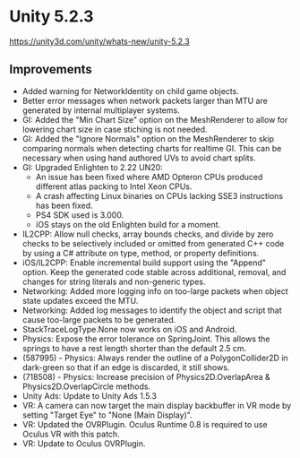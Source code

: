 # Unity 5.2.3

https://unity3d.com/unity/whats-new/unity-5.2.3

## Improvements



*   Added warning for NetworkIdentity on child game objects.
*   Better error messages when network packets larger than MTU are generated by internal multiplayer systems.
*   GI: Added the "Min Chart Size" option on the MeshRenderer to allow for lowering chart size in case stiching is not needed.
*   GI: Added the "Ignore Normals" option on the MeshRenderer to skip comparing normals when detecting charts for realtime GI. This can be necessary when using hand authored UVs to avoid chart splits.
*   GI: Upgraded Enlighten to 2.22 UN20:
    *   An issue has been fixed where AMD Opteron CPUs produced different atlas packing to Intel Xeon CPUs.
    *   A crash affecting Linux binaries on CPUs lacking SSE3 instructions has been fixed.
    *   PS4 SDK used is 3.000.
    *   iOS stays on the old Enlighten build for a moment.
*   IL2CPP: Allow null checks, array bounds checks, and divide by zero checks to be selectively included or omitted from generated C++ code by using a C# attribute on type, method, or property definitions.
*   iOS/IL2CPP: Enable incremental build support using the "Append" option. Keep the generated code stable across additional, removal, and changes for string literals and non-generic types.
*   Networking: Added more logging info on too-large packets when object state updates exceed the MTU.
*   Networking: Added log messages to identify the object and script that cause too-large packets to be generated.
*   StackTraceLogType.None now works on iOS and Android.
*   Physics: Expose the error tolerance on SpringJoint. This allows the springs to have a rest length shorter than the default 2.5 cm.
*   (587995) - Physics: Always render the outline of a PolygonCollider2D in dark-green so that if an edge is discarded, it still shows.
*   (718508) - Physics: Increase precision of Physics2D.OverlapArea & Physics2D.OverlapCircle methods.
*   Unity Ads: Update to Unity Ads 1.5.3
*   VR: A camera can now target the main display backbuffer in VR mode by setting "Target Eye" to "None (Main Display)".
*   VR: Updated the OVRPlugin. Oculus Runtime 0.8 is required to use Oculus VR with this patch.
*   VR: Update to Oculus OVRPlugin.